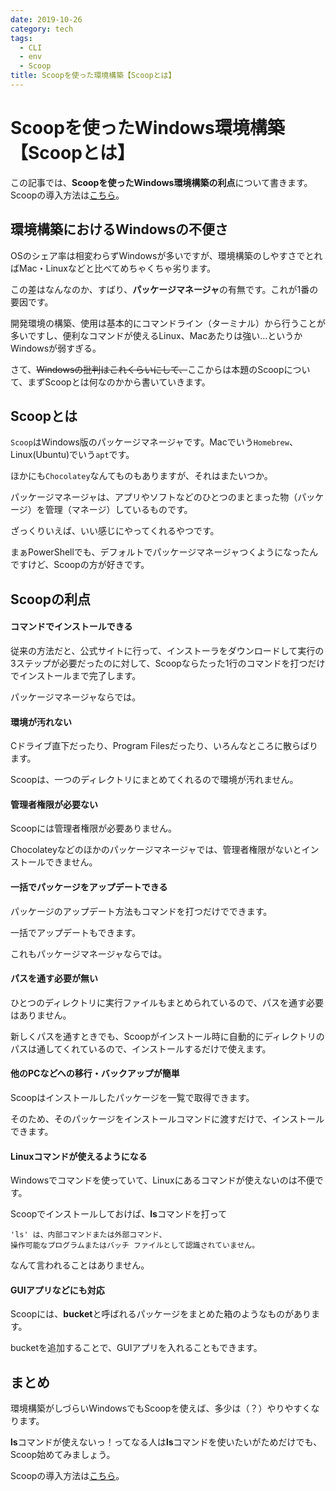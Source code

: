 ```yaml
---
date: 2019-10-26
category: tech
tags: 
  - CLI
  - env
  - Scoop
title: Scoopを使った環境構築【Scoopとは】
---
```


# Scoopを使ったWindows環境構築【Scoopとは】

この記事では、**Scoopを使ったWindows環境構築の利点**について書きます。Scoopの導入方法は[こちら](https://ichiya.netlify.com/posts/2019/10/26/_20191026-2.html)。


## 環境構築におけるWindowsの不便さ

OSのシェア率は相変わらずWindowsが多いですが、環境構築のしやすさでとればMac・Linuxなどと比べてめちゃくちゃ劣ります。

この差はなんなのか、すばり、**パッケージマネージャ**の有無です。これが1番の要因です。

開発環境の構築、使用は基本的にコマンドライン（ターミナル）から行うことが多いですし、便利なコマンドが使えるLinux、Macあたりは強い…というかWindowsが弱すぎる。

さて、<span style="text-decoration: line-through">Windowsの批判はこれくらいにして、</span>ここからは本題のScoopについて、まずScoopとは何なのかから書いていきます。


## Scoopとは

`Scoop`はWindows版のパッケージマネージャです。Macでいう`Homebrew`、Linux(Ubuntu)でいう`apt`です。

ほかにも`Chocolatey`なんてものもありますが、それはまたいつか。

パッケージマネージャは、アプリやソフトなどのひとつのまとまった物（パッケージ）を管理（マネージ）しているものです。

ざっくりいえば、いい感じにやってくれるやつです。

まぁPowerShellでも、デフォルトでパッケージマネージャつくようになったんですけど、Scoopの方が好きです。

## Scoopの利点

#### コマンドでインストールできる

従来の方法だと、公式サイトに行って、インストーラをダウンロードして実行の3ステップが必要だったのに対して、Scoopならたった1行のコマンドを打つだけでインストールまで完了します。

パッケージマネージャならでは。

#### 環境が汚れない

Cドライブ直下だったり、Program Filesだったり、いろんなところに散らばります。

Scoopは、一つのディレクトリにまとめてくれるので環境が汚れません。

#### 管理者権限が必要ない

Scoopには管理者権限が必要ありません。

Chocolateyなどのほかのパッケージマネージャでは、管理者権限がないとインストールできません。

#### 一括でパッケージをアップデートできる

パッケージのアップデート方法もコマンドを打つだけでできます。

一括でアップデートもできます。

これもパッケージマネージャならでは。

#### パスを通す必要が無い

ひとつのディレクトリに実行ファイルもまとめられているので、パスを通す必要はありません。

新しくパスを通すときでも、Scoopがインストール時に自動的にディレクトリのパスは通してくれているので、インストールするだけで使えます。

#### 他のPCなどへの移行・バックアップが簡単

Scoopはインストールしたパッケージを一覧で取得できます。

そのため、そのパッケージをインストールコマンドに渡すだけで、インストールできます。

#### Linuxコマンドが使えるようになる

Windowsでコマンドを使っていて、Linuxにあるコマンドが使えないのは不便です。

Scoopでインストールしておけば、**ls**コマンドを打って

```
'ls' は、内部コマンドまたは外部コマンド、
操作可能なプログラムまたはバッチ ファイルとして認識されていません。
```

なんて言われることはありません。

#### GUIアプリなどにも対応

Scoopには、**bucket**と呼ばれるパッケージをまとめた箱のようなものがあります。

bucketを追加することで、GUIアプリを入れることもできます。

## まとめ

環境構築がしづらいWindowsでもScoopを使えば、多少は（？）やりやすくなります。

**ls**コマンドが使えないっ！ってなる人は**ls**コマンドを使いたいがためだけでも、Scoop始めてみましょう。

Scoopの導入方法は[こちら](https://ichiya.netlify.com/posts/2019/10/26/_20191026-2.html)。